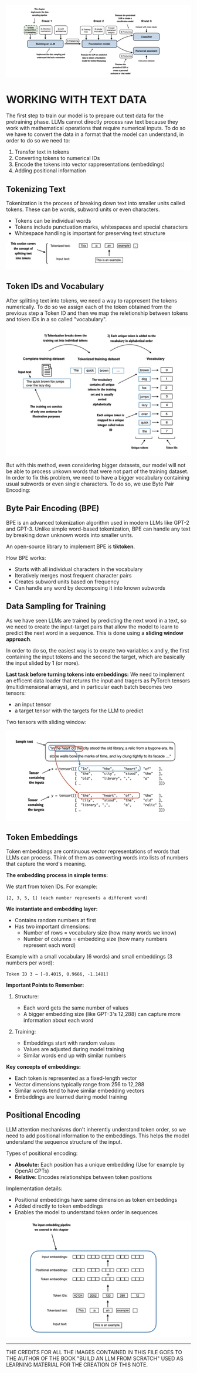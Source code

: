 ![att](../../assets/textdata1.jpeg)


# WORKING WITH TEXT DATA
The first step to train our model is to prepare out text data for the pretraining phase. 
LLMs cannot directly process raw text because they work with mathematical operations that require numerical inputs.
To do so we have to convert the data in a format that the model can understand, in order to do so we need to: 
1. Transfor text in tokens
2. Converting tokens to numerical IDs
3. Encode the tokens into vector rappresentations (embeddings)
4. Adding positional information


## Tokenizing Text
Tokenization is the process of breaking down text into smaller units called tokens. These can be words, subword units or even characters. 

- Tokens can be individual words
- Tokens include punctuation marks, whitespaces and special characters
- Whitespace handling is important for preserving text structure

![att](../../assets/textdata2.jpeg)


## Token IDs and Vocabulary
After splitting text into tokens, we need a way to rappresent the tokens numerically. To do so we assign each of the token obtained from the previous step a Token ID and then we map the reletionship between tokens and token IDs in a so called "vocabulary". 

![att](../../assets/textdata3.jpeg)

But with this method, even considering bigger datasets, our model will not be able to process unkown words that were not part of the training dataset. 
In order to fix this problem, we need to have a bigger vocabulary containing usual subwords or even single characters. To do so, we use Byte Pair Encoding:

## Byte Pair Encoding (BPE)

BPE is an advanced tokenization algorithm used in modern LLMs like GPT-2 and GPT-3. Unlike simple word-based tokenization, BPE can handle any text by breaking down unknown words into smaller  units.

An open-source library to implement BPE is **tiktoken**.  

How BPE works:
- Starts with all individual characters in the vocabulary
- Iteratively merges most frequent character pairs
- Creates subword units based on frequency
- Can handle any word by decomposing it into known subwords

## Data Sampling for Training
As we have seen LLMs are trained by predicting the next word in a text, so we need to create the input-target pairs that allow the model to learn to predict the next word in a sequence. 
This is done using a **sliding window approach**.

In order to do so, the easiest way is to create two variables x and y, the first containing the input tokens and the second the target, which are basically the input slided by 1 (or more).


**Last task before turning tokens into embeddings:**
We need to implement an efficent data loader that returns the input and tragers as PyTorch tensors (multidimensional arrays), and in particular each batch becomes two tensors: 

- an input tensor 
- a target tensor with the targets for the LLM to predict


Two tensors with sliding window:

![att](../../assets/textdata4.jpeg)

## Token Embeddings

Token embeddings are continuous vector representations of words that LLMs can process. Think of them as converting words into lists of numbers that capture the word's meaning.

**The embedding process in simple terms:**

We start from token IDs. For example:
```
[2, 3, 5, 1] (each number represents a different word)
```

**We instantiate and embedding layer:**
- Contains random numbers at first
- Has two important dimensions:
  * Number of rows = vocabulary size (how many words we know)
  * Number of columns = embedding size (how many numbers represent each word)
 
Example with a small vocabulary (6 words) and small embeddings (3 numbers per word):

```
Token ID 3 → [-0.4015, 0.9666, -1.1481]
```

**Important Points to Remember:**

1. Structure:
   - Each word gets the same number of values
   - A bigger embedding size (like GPT-3's 12,288) can capture more information about each word

3. Training:
   - Embeddings start with random values
   - Values are adjusted during model training
   - Similar words end up with similar numbers

**Key concepts of embeddings:**
- Each token is represented as a fixed-length vector
- Vector dimensions typically range from 256 to 12,288
- Similar words tend to have similar embedding vectors
- Embeddings are learned during model training



## Positional Encoding

LLM attention mechanisms don't inherently understand token order, so we need to add positional information to the embeddings. This helps the model understand the sequence structure of the input.

Types of positional encoding:
- **Absolute:** Each position has a unique embedding (Use for example by OpenAI GPTs)
- **Relative:** Encodes relationships between token positions

Implementation details:
- Positional embeddings have same dimension as token embeddings
- Added directly to token embeddings
- Enables the model to understand token order in sequences


![att](../../assets/textdata5.jpeg)


---

THE CREDITS FOR ALL THE IMAGES CONTAINED IN THIS FILE GOES TO THE AUTHOR OF THE BOOK "BUILD AN LLM FROM SCRATCH" USED AS LEARNING MATERIAL FOR THE CREATION OF THIS NOTE. 